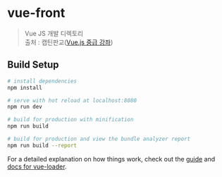 # vue-front

> Vue JS 개발 디렉토리  
> 출처 : 캡틴판교([Vue.js 중급 강좌](https://www.inflearn.com/course/vue-pwa-vue-js-%EC%A4%91%EA%B8%89/dashboard))

## Build Setup

``` bash
# install dependencies
npm install

# serve with hot reload at localhost:8080
npm run dev

# build for production with minification
npm run build

# build for production and view the bundle analyzer report
npm run build --report
```

For a detailed explanation on how things work, check out the [guide](http://vuejs-templates.github.io/webpack/) and [docs for vue-loader](http://vuejs.github.io/vue-loader).
